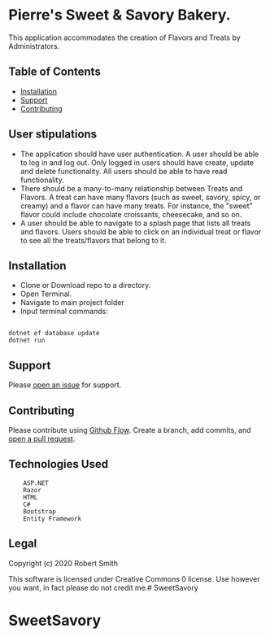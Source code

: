 

# Pierre's Sweet & Savory Bakery.


This application accommodates the creation of Flavors and Treats by Administrators.

## Table of Contents

- [Installation](#installation)
- [Support](#support)
- [Contributing](#contributing)

## User stipulations
* The application should have user authentication. A user should be able to log in and log out. Only logged in users should have create, update and delete functionality. All users should be able to have read functionality.
* There should be a many-to-many relationship between Treats and Flavors. A treat can have many flavors (such as sweet, savory, spicy, or creamy) and a flavor can have many treats. For instance, the "sweet" flavor could include chocolate croissants, cheesecake, and so on.
* A user should be able to navigate to a splash page that lists all treats and flavors. Users should be able to click on an individual treat or flavor to see all the treats/flavors that belong to it.

## Installation

* Clone or Download repo to a directory.
* Open Terminal.
* Navigate to main project folder
* Input terminal commands:
```

dotnet ef database update
dotnet run
```

## Support

Please [open an issue](https://github.com/Riverface/SweetSavory/issues/new) for support.

## Contributing

Please contribute using [Github Flow](https://guides.github.com/introduction/flow/). Create a branch, add commits, and [open a pull request](https://github.com/Riverface/SweetSavory/compare/).

## Technologies Used
```
    ASP.NET
    Razor
    HTML
    C#
    Bootstrap
    Entity Framework
```

## Legal
Copyright (c) 2020 Robert Smith

This software is licensed under Creative Commons 0 license. Use however you want, in fact please do not credit me.# SweetSavory

# SweetSavory

